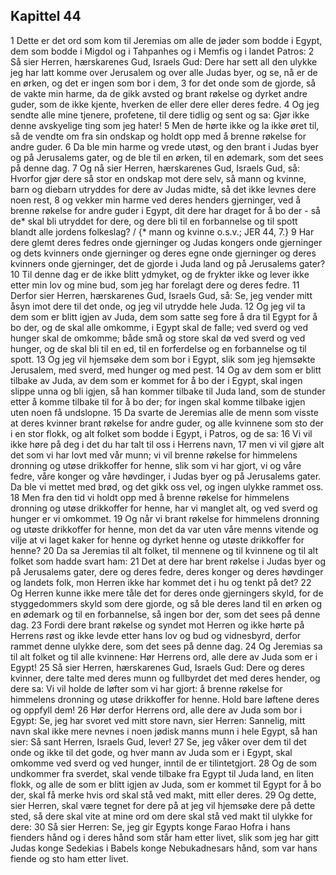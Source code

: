 ## Kapittel 44

1 Dette er det ord som kom til Jeremias om alle de jøder som bodde i Egypt, dem som bodde i Migdol og i Tahpanhes og i Memfis og i landet Patros:
2 Så sier Herren, hærskarenes Gud, Israels Gud: Dere har sett all den ulykke jeg har latt komme over Jerusalem og over alle Judas byer, og se, nå er de en ørken, og det er ingen som bor i dem,
3 for det onde som de gjorde, så de vakte min harme, da de gikk avsted og brant røkelse og dyrket andre guder, som de ikke kjente, hverken de eller dere eller deres fedre.
4 Og jeg sendte alle mine tjenere, profetene, til dere tidlig og sent og sa: Gjør ikke denne avskyelige ting som jeg hater!
5 Men de hørte ikke og la ikke øret til, så de vendte om fra sin ondskap og holdt opp med å brenne røkelse for andre guder.
6 Da ble min harme og vrede utøst, og den brant i Judas byer og på Jerusalems gater, og de ble til en ørken, til en ødemark, som det sees på denne dag.
7 Og nå sier Herren, hærskarenes Gud, Israels Gud, så: Hvorfor gjør dere så stor en ondskap mot dere selv, så mann og kvinne, barn og diebarn utryddes for dere av Judas midte, så det ikke levnes dere noen rest,
8 og vekker min harme ved deres henders gjerninger, ved å brenne røkelse for andre guder i Egypt, dit dere har draget for å bo der - så de* skal bli utryddet for dere, og dere bli til en forbannelse og til spott blandt alle jordens folkeslag? / {* mann og kvinne o.s.v.; JER 44, 7.}
9 Har dere glemt deres fedres onde gjerninger og Judas kongers onde gjerninger og dets kvinners onde gjerninger og deres egne onde gjerninger og deres kvinners onde gjerninger, det de gjorde i Juda land og på Jerusalems gater?
10 Til denne dag er de ikke blitt ydmyket, og de frykter ikke og lever ikke etter min lov og mine bud, som jeg har forelagt dere og deres fedre.
11 Derfor sier Herren, hærskarenes Gud, Israels Gud, så: Se, jeg vender mitt åsyn imot dere til det onde, og jeg vil utrydde hele Juda.
12 Og jeg vil ta dem som er blitt igjen av Juda, dem som satte seg fore å dra til Egypt for å bo der, og de skal alle omkomme, i Egypt skal de falle; ved sverd og ved hunger skal de omkomme; både små og store skal dø ved sverd og ved hunger, og de skal bli til en ed, til en forferdelse og en forbannelse og til spott.
13 Og jeg vil hjemsøke dem som bor i Egypt, slik som jeg hjemsøkte Jerusalem, med sverd, med hunger og med pest.
14 Og av dem som er blitt tilbake av Juda, av dem som er kommet for å bo der i Egypt, skal ingen slippe unna og bli igjen, så han kommer tilbake til Juda land, som de stunder etter å komme tilbake til for å bo der; for ingen skal komme tilbake igjen uten noen få undslopne.
15 Da svarte de Jeremias alle de menn som visste at deres kvinner brant røkelse for andre guder, og alle kvinnene som sto der i en stor flokk, og alt folket som bodde i Egypt, i Patros, og de sa:
16 Vi vil ikke høre på deg i det du har talt til oss i Herrens navn,
17 men vi vil gjøre alt det som vi har lovt med vår munn; vi vil brenne røkelse for himmelens dronning og utøse drikkoffer for henne, slik som vi har gjort, vi og våre fedre, våre konger og våre høvdinger, i Judas byer og på Jerusalems gater. Da ble vi mettet med brød, og det gikk oss vel, og ingen ulykke rammet oss.
18 Men fra den tid vi holdt opp med å brenne røkelse for himmelens dronning og utøse drikkoffer for henne, har vi manglet alt, og ved sverd og hunger er vi omkommet.
19 Og når vi brant røkelse for himmelens dronning og utøste drikkoffer for henne, mon det da var uten våre menns vitende og vilje at vi laget kaker for henne og dyrket henne og utøste drikkoffer for henne?
20 Da sa Jeremias til alt folket, til mennene og til kvinnene og til alt folket som hadde svart ham:
21 Det at dere har brent røkelse i Judas byer og på Jerusalems gater, dere og deres fedre, deres konger og deres høvdinger og landets folk, mon Herren ikke har kommet det i hu og tenkt på det?
22 Og Herren kunne ikke mere tåle det for deres onde gjerningers skyld, for de styggedommers skyld som dere gjorde, og så ble deres land til en ørken og en ødemark og til en forbannelse, så ingen bor der, som det sees på denne dag.
23 Fordi dere brant røkelse og syndet mot Herren og ikke hørte på Herrens røst og ikke levde etter hans lov og bud og vidnesbyrd, derfor rammet denne ulykke dere, som det sees på denne dag.
24 Og Jeremias sa til alt folket og til alle kvinnene: Hør Herrens ord, alle dere av Juda som er i Egypt!
25 Så sier Herren, hærskarenes Gud, Israels Gud: Dere og deres kvinner, dere talte med deres munn og fullbyrdet det med deres hender, og dere sa: Vi vil holde de løfter som vi har gjort: å brenne røkelse for himmelens dronning og utøse drikkoffer for henne. Hold bare løftene deres og oppfyll dem!
26 Hør derfor Herrens ord, alle dere av Juda som bor i Egypt: Se, jeg har svoret ved mitt store navn, sier Herren: Sannelig, mitt navn skal ikke mere nevnes i noen jødisk manns munn i hele Egypt, så han sier: Så sant Herren, Israels Gud, lever!
27 Se, jeg våker over dem til det onde og ikke til det gode, og hver mann av Juda som er i Egypt, skal omkomme ved sverd og ved hunger, inntil de er tilintetgjort.
28 Og de som undkommer fra sverdet, skal vende tilbake fra Egypt til Juda land, en liten flokk, og alle de som er blitt igjen av Juda, som er kommet til Egypt for å bo der, skal få merke hvis ord skal stå ved makt, mitt eller deres.
29 Og dette, sier Herren, skal være tegnet for dere på at jeg vil hjemsøke dere på dette sted, så dere skal vite at mine ord om dere skal stå ved makt til ulykke for dere:
30 Så sier Herren: Se, jeg gir Egypts konge Farao Hofra i hans fienders hånd og i deres hånd som står ham etter livet, slik som jeg har gitt Judas konge Sedekias i Babels konge Nebukadnesars hånd, som var hans fiende og sto ham etter livet.
